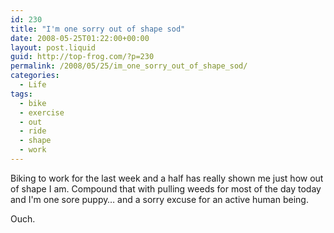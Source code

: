 ```yaml
---
id: 230
title: "I'm one sorry out of shape sod"
date: 2008-05-25T01:22:00+00:00
layout: post.liquid
guid: http://top-frog.com/?p=230
permalink: /2008/05/25/im_one_sorry_out_of_shape_sod/
categories:
  - Life
tags:
  - bike
  - exercise
  - out
  - ride
  - shape
  - work
---
```

Biking to work for the last week and a half has really shown me just how out of shape I am. Compound that with pulling weeds for most of the day today and I'm one sore puppy… and a sorry excuse for an active human being. 

Ouch.
